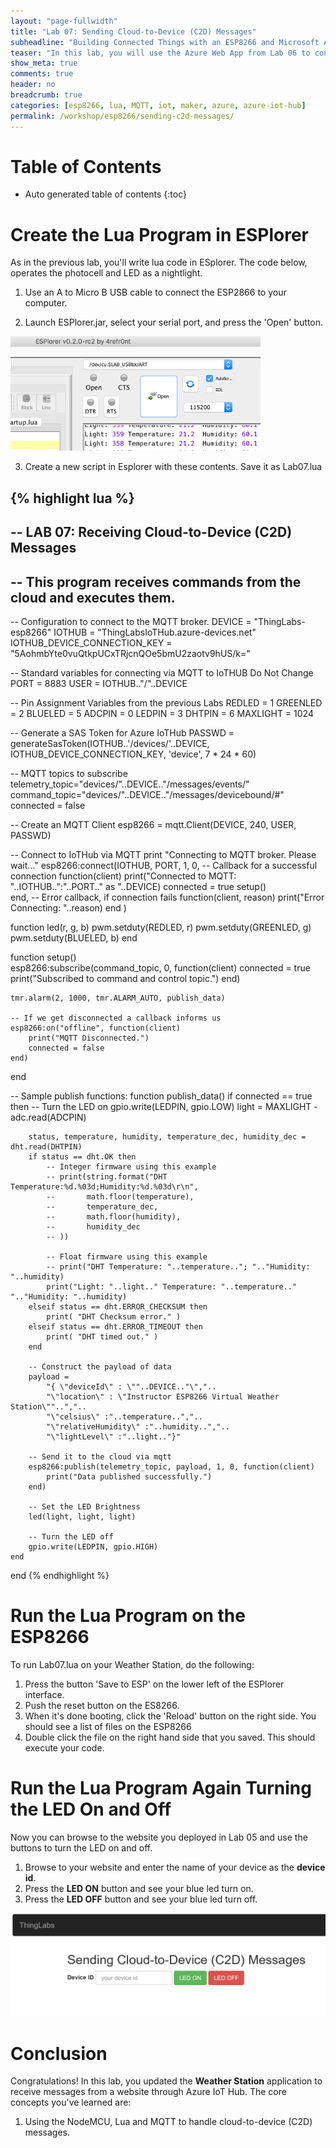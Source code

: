 ```yaml
---
layout: "page-fullwidth"
title: "Lab 07: Sending Cloud-to-Device (C2D) Messages"
subheadline: "Building Connected Things with an ESP8266 and Microsoft Azure"
teaser: "In this lab, you will use the Azure Web App from Lab 06 to control the ThingLabs Weather Station remotely. The Web App will send messages to the Weather Station via Azure, which the Weather Station will receive, process, and act upon."
show_meta: true
comments: true
header: no
breadcrumb: true
categories: [esp8266, lua, MQTT, iot, maker, azure, azure-iot-hub]
permalink: /workshop/esp8266/sending-c2d-messages/
---
```


# Table of Contents
*  Auto generated table of contents
{:toc}


# Create the Lua Program in ESPlorer 

As in the previous lab, you'll write lua code in ESplorer. The code below, operates the photocell and LED as a nightlight.

1. Use an A to Micro B USB cable to connect the ESP2866 to your computer.
 
2. Launch ESPlorer.jar, select your serial port, and press the 'Open' button.

<img src="/images/esplorer-connect.png" alt="Launch Esplorer, connect your device" style="width: 400px;"/>

3. Create a new script in Esplorer with these contents. Save it as Lab07.lua

{% highlight lua %}
--
-- LAB 07: Receiving Cloud-to-Device (C2D) Messages
--
-- This program receives commands from the cloud and executes them.
--

-- Configuration to connect to the MQTT broker.
DEVICE = "ThingLabs-esp8266"
IOTHUB = "ThingLabsIoTHub.azure-devices.net"  
IOTHUB_DEVICE_CONNECTION_KEY = "5AohmbYte0vuQtkpUCxTRjcnQOe5bmU2zaotv9hUS/k="

-- Standard variables for connecting via MQTT to IoTHUB Do Not Change
PORT   = 8883
USER   = IOTHUB.."/"..DEVICE

-- Pin Assignment Variables from the previous Labs
REDLED   = 1
GREENLED = 2
BLUELED  = 5
ADCPIN = 0
LEDPIN = 3
DHTPIN = 6
MAXLIGHT = 1024

-- Generate a SAS Token for Azure IoTHub
PASSWD = generateSasToken(IOTHUB..'/devices/'..DEVICE, IOTHUB_DEVICE_CONNECTION_KEY, 'device', 7 * 24 * 60)

-- MQTT topics to subscribe
telemetry_topic="devices/"..DEVICE.."/messages/events/"
command_topic="devices/"..DEVICE.."/messages/devicebound/#"
connected = false

-- Create an MQTT Client
esp8266 = mqtt.Client(DEVICE, 240, USER, PASSWD)

-- Connect to IoTHub via MQTT
print "Connecting to MQTT broker. Please wait..."
esp8266:connect(IOTHUB, PORT, 1, 0, 
    -- Callback for a successful connection
    function(client)
        print("Connected to MQTT: "..IOTHUB..":"..PORT.." as "..DEVICE)
        connected = true
        setup()        
    end,
    -- Error callback, if connection fails
    function(client, reason)
        print("Error Connecting: "..reason)
    end
)

function led(r, g, b)
    pwm.setduty(REDLED, r)
    pwm.setduty(GREENLED, g)
    pwm.setduty(BLUELED, b)
end

function setup()    
    esp8266:subscribe(command_topic, 0, function(client)
        connected = true
        print("Subscribed to command and control topic.")
    end)

    tmr.alarm(2, 1000, tmr.ALARM_AUTO, publish_data)

    -- If we get disconnected a callback informs us
    esp8266:on("offline", function(client)
        print("MQTT Disconnected.")
        connected = false
    end)
end

-- Sample publish functions:
function publish_data()
    if connected == true then
        -- Turn the LED on
        gpio.write(LEDPIN, gpio.LOW)
        light = MAXLIGHT - adc.read(ADCPIN)
        
        status, temperature, humidity, temperature_dec, humidity_dec = dht.read(DHTPIN)
        if status == dht.OK then
            -- Integer firmware using this example
            -- print(string.format("DHT Temperature:%d.%03d;Humidity:%d.%03d\r\n",
            --       math.floor(temperature),
            --       temperature_dec,
            --       math.floor(humidity),
            --       humidity_dec
            -- ))
            
            -- Float firmware using this example
            -- print("DHT Temperature: "..temperature.."; ".."Humidity: "..humidity)
            print("Light: "..light.." Temperature: "..temperature.." ".."Humidity: "..humidity)
        elseif status == dht.ERROR_CHECKSUM then
            print( "DHT Checksum error." )
        elseif status == dht.ERROR_TIMEOUT then
            print( "DHT timed out." )
        end
        
        -- Construct the payload of data
        payload =  
            "{ \"deviceId\" : \""..DEVICE.."\","..
            "\"location\" : \"Instructor ESP8266 Virtual Weather Station\""..","..
            "\"celsius\" :"..temperature..","..
            "\"relativeHumidity\" :"..humidity..","..
            "\"lightLevel\" :"..light.."}"
    
        -- Send it to the cloud via mqtt
        esp8266:publish(telemetry_topic, payload, 1, 0, function(client)
            print("Data published successfully.")
        end)

        -- Set the LED Brightness
        led(light, light, light)
    
        -- Turn the LED off
        gpio.write(LEDPIN, gpio.HIGH)
    end
end
{% endhighlight %}

# Run the Lua Program on the ESP8266
To run Lab07.lua on your Weather Station, do the following:

1. Press the button 'Save to ESP' on the lower left of the ESPlorer interface.
2. Push the reset button on the ES8266.
3. When it's done booting, click the 'Reload' button on the right side.
   You should see a list of files on the ESP8266
4. Double click the file on the right hand side that you saved.
   This should execute your code.

# Run the Lua Program Again Turning the LED On and Off
Now you can browse to the website you deployed in Lab 05 and use the buttons to turn the LED on and off.

1. Browse to your website and enter the name of your device as the __device id__.
2. Press the __LED ON__ button and see your blue led turn on.
3. Press the __LED OFF__ button and see your blue led turn off.

![Send LED ON and OFF messages](/images/workshops/thingy-4-windows/sending-c2d-messages.png) 

# Conclusion
Congratulations! In this lab, you updated the __Weather Station__ application to receive messages from a website through Azure IoT Hub. The core concepts you've learned are:

1. Using the NodeMCU, Lua and MQTT to handle cloud-to-device (C2D) messages.
